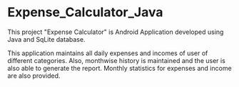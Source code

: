 # Expense_Calculator_Java

This project "Expense Calculator" is Android Application developed using Java and SqLite database.

This application maintains all daily expenses and incomes of user of different categories. Also, monthwise
history is maintained and the user is also able to generate the report. Monthly statistics for
expenses and income are also provided.
